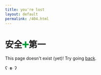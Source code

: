 ```yaml
---
title: you're lost
layout: default
permalink: /404.html
---
```


# 安全<span style="color:#009933">&#10133;</span>第一

This page doesn't exist (yet)! Try going [back](/).

ʕ ·ᴥ· ʔ
